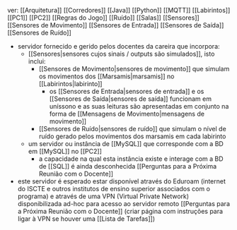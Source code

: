 ver: 
	[[Arquitetura]]
	[[Corredores]]
	[[Java]]
	[[Python]]
	[[MQTT]]
	[[Labirintos]]
	[[PC1]]
	[[PC2]]
	[[Regras do Jogo]]
	[[Ruído]]
	[[Salas]]
	[[Sensores]]
	[[Sensores de Movimento]]
	[[Sensores de Entrada]]
	[[Sensores de Saída]]
	[[Sensores de Ruído]]

- servidor fornecido e gerido pelos docentes da careira que incorpora:
	- [[Sensores|sensores cujos sinais / outputs são simulados]], isto inclui:
		- [[Sensores de Movimento|sensores de movimento]] que simulam os movimentos dos [[Marsamis|marsamis]] no [[Labirintos|labirinto]]
			- os [[Sensores de Entrada|sensores de entrada]] e os [[Sensores de Saída|sensores de saída]] funcionam em uníssono e as suas leituras são apresentadas em conjunto na forma de [[Mensagens de Movimento|mensagens de movimento]]
		- [[Sensores de Ruído|sensores de ruído]] que simulam o nível de ruído gerado pelos movimentos dos marsamis em cada labirinto
	- um servidor ou instância de [[MySQL]] que corresponde com a BD em [[MySQL]] no [[PC2]]
		- a capacidade na qual esta instância existe e interage com a BD de [[SQL]] é ainda desconhecida [[Perguntas para a Próxima Reunião com o Docente]]
- este servidor é esperado estar disponível através do Eduroam (internet do ISCTE e outros institutos de ensino superior associados com o programa) e através de uma VPN (Virtual Private Network) disponibilizada ad-hoc para acesso ao servidor remoto [[Perguntas para a Próxima Reunião com o Docente]] (criar página com instruções para ligar à VPN se houver uma [[Lista de Tarefas]])
